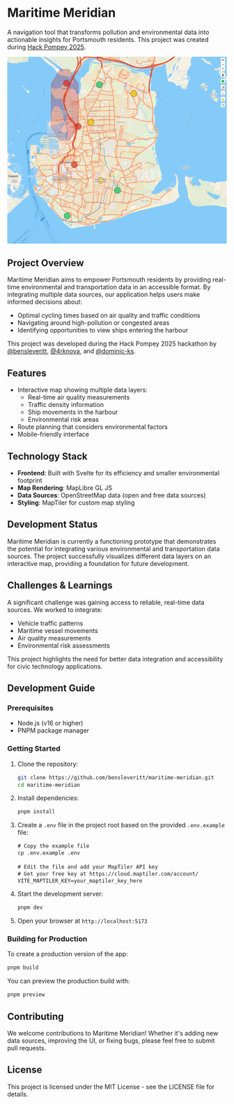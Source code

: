 # Maritime Meridian

A navigation tool that transforms pollution and environmental data into actionable insights for Portsmouth residents. This project was created during [Hack Pompey 2025](https://hackpompey.co.uk/).

![Screenshot of Maritime Meridian](./screenshot.png)

## Project Overview

Maritime Meridian aims to empower Portsmouth residents by providing real-time environmental and transportation data in an accessible format. By integrating multiple data sources, our application helps users make informed decisions about:

- Optimal cycling times based on air quality and traffic conditions
- Navigating around high-pollution or congested areas
- Identifying opportunities to view ships entering the harbour

This project was developed during the Hack Pompey 2025 hackathon by [@bensleveritt](https://github.com/bensleveritt), [@4rknova](https://github.com/4rknova), and [@dominic-ks](https://github.com/dominic-ks).

## Features

- Interactive map showing multiple data layers:
  - Real-time air quality measurements
  - Traffic density information
  - Ship movements in the harbour
  - Environmental risk areas
- Route planning that considers environmental factors
- Mobile-friendly interface

## Technology Stack

- **Frontend**: Built with Svelte for its efficiency and smaller environmental footprint
- **Map Rendering**: MapLibre GL JS
- **Data Sources**: OpenStreetMap data (open and free data sources)
- **Styling**: MapTiler for custom map styling

## Development Status

Maritime Meridian is currently a functioning prototype that demonstrates the potential for integrating various environmental and transportation data sources. The project successfully visualizes different data layers on an interactive map, providing a foundation for future development.

## Challenges & Learnings

A significant challenge was gaining access to reliable, real-time data sources. We worked to integrate:

- Vehicle traffic patterns
- Maritime vessel movements
- Air quality measurements
- Environmental risk assessments

This project highlights the need for better data integration and accessibility for civic technology applications.

## Development Guide

### Prerequisites

- Node.js (v16 or higher)
- PNPM package manager

### Getting Started

1. Clone the repository:

   ```bash
   git clone https://github.com/bensleveritt/maritime-meridian.git
   cd maritime-meridian
   ```

2. Install dependencies:

   ```bash
   pnpm install
   ```

3. Create a `.env` file in the project root based on the provided `.env.example` file:

   ```
   # Copy the example file
   cp .env.example .env

   # Edit the file and add your MapTiler API key
   # Get your free key at https://cloud.maptiler.com/account/
   VITE_MAPTILER_KEY=your_maptiler_key_here
   ```

4. Start the development server:

   ```bash
   pnpm dev
   ```

5. Open your browser at `http://localhost:5173`

### Building for Production

To create a production version of the app:

```bash
pnpm build
```

You can preview the production build with:

```bash
pnpm preview
```

## Contributing

We welcome contributions to Maritime Meridian! Whether it's adding new data sources, improving the UI, or fixing bugs, please feel free to submit pull requests.

## License

This project is licensed under the MIT License - see the LICENSE file for details.
